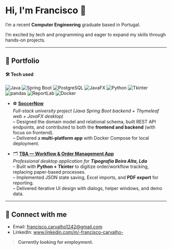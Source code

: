 # Hi, I'm Francisco 👋

I’m a recent **Computer Engineering** graduate based in Portugal.

I’m excited by tech and programming and eager to expand my skills through hands-on projects.

---

## 📌 Portfolio

#### 🛠️ Tech used

![Java](https://img.shields.io/badge/Java-17-orange?logo=java)
![Spring Boot](https://img.shields.io/badge/Spring%20Boot-brightgreen?logo=springboot)
![PostgreSQL](https://img.shields.io/badge/PostgreSQL-blue?logo=postgresql)
![JavaFX](https://img.shields.io/badge/JavaFX-UI-purple)
![Python](https://img.shields.io/badge/Python-3.x-blue?logo=python)
![Tkinter](https://img.shields.io/badge/Tkinter-GUI-lightgrey)
![pandas](https://img.shields.io/badge/pandas-Data%20Analysis-yellow?logo=pandas)
![ReportLab](https://img.shields.io/badge/ReportLab-PDF-red)
![Docker](https://img.shields.io/badge/Docker-blue?logo=docker)


- ⚽ **[SoccerNow](https://github.com/Xicocc/soccernow)**  
  *Full-stack university project (Java Spring Boot backend + Thymeleaf web + JavaFX desktop)*  
  – Designed the domain model and relational schema, built REST API endpoints, and contributed to both the **frontend and backend** (with focus on frontend).  
  – Delivered a **multi-platform app** with Docker Compose for local deployment.  

- 🗂️ **[TBA — Workflow & Order Management App](https://github.com/Xicocc/TBA)**  
  *Professional desktop application for **Tipografia Beira Alta, Lda***  
  – Built with **Python + Tkinter** to digitize order/workflow tracking, replacing paper-based processes.  
  – Implemented JSON state saving, Excel imports, and **PDF export** for reporting.  
  – Delivered iterative UI design with dialogs, helper windows, and demo data.  

---

## 🤝 Connect with me
- Email: [francisco.carvalho1242@gmail.com](mailto:francisco.carvalho1242@gmail.com)
- LinkedIn: www.linkedin.com/in/-francisco-carvalho-

> **Currently looking for employment.**

